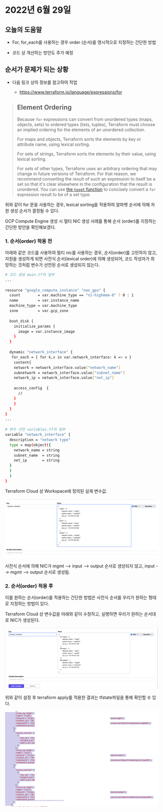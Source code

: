 # 2022년 6월 29일



## 오늘의 도움말

* For, for_each를 사용하는 경우 order (순서)를 명시적으로 지정하는 간단한 방법

* 코드 상 개선하는 방안도 추가 예정

   


## 순서가 문제가 되는 상황

- 다음 링크 상의 정보를 참고하여 작업

  - https://www.terraform.io/language/expressions/for

> ## Element Ordering
>
> Because `for` expressions can convert from unordered types (maps, objects, sets) to ordered types (lists, tuples), Terraform must choose an implied ordering for the elements of an unordered collection.
>
> For maps and objects, Terraform sorts the elements by key or attribute name, using lexical sorting.
>
> For sets of strings, Terraform sorts the elements by their value, using lexical sorting.
>
> For sets of other types, Terraform uses an arbitrary ordering that may change in future versions of Terraform. For that reason, we recommend converting the result of such an expression to itself be a set so that it's clear elsewhere in the configuration that the result is unordered. You can use [the `toset` function](https://www.terraform.io/language/functions/toset) to concisely convert a `for` expression result to be of a set type.

위와 같이 for 문을 사용하는 경우, lexical sorting을 적용하여 알파벳 순서에 의해 자원 생성 순서가 결정될 수 있다.

GCP Compute Engine 생성 시 멀티 NIC 생성 사례를 통해 순서 (order)를 지정하는 간단한 방안을 확인해보겠다.



### 1. 순서(order) 적용 전

아래와 같은 코드를 사용하여 멀티 nic를 사용하는 경우, 순서(order)를 고민하지 않고, 자원을 생성하게 되면 사전식 순서(lexical order)에 의해 생성되어, 코드 작성자가 희망하는 것처럼 변수가 선언된 순서로 생성되지 않는다.

```bash
# 코드 생성 main.tf의 일부
...

resource "google_compute_instance" "non_gpu" {
  count        = var.machine_type == "n1-highmem-8" ? 0 : 1
  name         = var.instance_name
  machine_type = var.machine_type
  zone         = var.gcp_zone

  boot_disk {
    initialize_params {
      image = var.instance_image
    }
  }

  dynamic "network_interface" {
   for_each = { for k,v in var.network_interface: k => v }
    content{
    network = network_interface.value["network_name"]
    subnetwork = network_interface.value["subnet_name"]
    network_ip = network_interface.value["net_ip"]

    access_config  {
      //
    }
    }
  }
}
...

# 변수 선언 variables.tf의 일부
variable "network_interface" {
  description = "network type"
  type = map(object({
    network_name = string
    subnet_name  = string
    net_ip       = string
  }
  )
  )
}
```



Terraform Cloud 상 Workspace에 정의된 실제 변수값.

![순서가 지정되지 않은 변수값 - 사전식 순서 적용](assets/before_order.png)

사전식 순서에 의해 NIC가 mgmt --> input --> output 순서로 생성되지 않고, input --> mgmt --> output 순서로 생성됨.



### 2. 순서(order) 적용 후

이를 원하는 순서(order)를 적용하는 간단한 방법은 사전식 순서를 우리가 원하는 형태로 지정하는 방법이 있다.

Terraform Cloud 상 변수값을 아래와 같이 수정하고, 실행하면 우리가 원하는 순서대로 NIC가 생성된다.

![변수값에서 순서 지정](assets/after_order.png)



위와 같이 설정 후 terraform apply를 적용한 결과는 tfstate파일을 통해 확인할 수 있다.

![순서가 적용되어 자원이 생성](assets/apply_results.png)